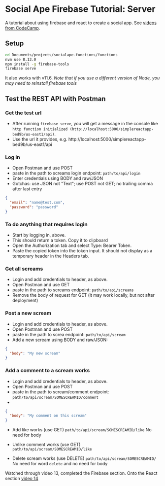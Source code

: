 # Social Ape Firebase Tutorial: Server

A tutorial about using firebase and react to create a social app. See [videos from CodeCamp](https://www.youtube.com/watch?v=-vo7cu0xP4I&list=PLMhAeHCz8S38ryyeMiBPPUnFAiWnoPvWP&index=2).

## Setup

```sh
cd Documents/projects/socialape-functions/functions
nvm use 8.13.0
npm install -g firebase-tools
firebase serve
```
It also works with v11.6.
_Note that if you use a different version of Node, you may need to reinstall firebase tools_

## Test the REST API with Postman

### Get the test url
- After running `firebase serve`, you will get a message in the console like `http function initialized (http://localhost:5000/simplereactapp-bed9b/us-east1/api)`.
- Use the url it provides, e.g. http://localhost:5000/simplereactapp-bed9b/us-east1/api

### Log in
- Open Postman and use POST
- paste in the path to screams login endpoint: `path/to/api/login`
- Enter credentials using BODY and raw/JSON
- Gotchas: use JSON not "Text"; use POST not GET; no trailing comma after last entry
```json
{
  "email": "name@test.com",
  "password": "password"
}
```

### To do anything that requires login
- Start by logging in, above.
- This should return a token. Copy it to clipboard
- Open the Authorization tab and select Type: Bearer Token.
- Paste the copied token into the token input. It should not display as a temporary header in the Headers tab.

### Get all screams
- Login and add credentials to header, as above.
- Open Postman and use GET
- paste in the path to screams endpoint: `path/to/api/screams`
- Remove the body of request for GET (it may work locally, but not after deployment)

### Post a new scream
- Login and add credentials to header, as above.
- Open Postman and use POST
- paste in the path to screa endpoint: `path/to/api/scream`
- Add a new scream using BODY and raw/JSON:
```json
{
  "body": "My new scream"
}
```

### Add a comment to a scream works
- Login and add credentials to header, as above.
- Open Postman and use POST
- paste in the path to scream/comment endpoint: `path/to/api/scream/SOMESCREAMID/comment`
-

```json
{
  "body": "My comment on this scream"
}
```

- Add like works (use GET)
  `path/to/api/scream/SOMESCREAMID/like`
  No need for body

- Unlike comment works (use GET)
  `path/to/api/scream/SOMESCREAMID/like`

- Delete scream works (use DELETE)
  `path/to/api/scream/SOMESCREAMID/`
  No need for word `delete` and no need for body

Watched through video 13, completed the Firebase section.
Onto the React section [video 14](https://www.youtube.com/watch?v=uu43m1SpbTA&list=PLMhAeHCz8S38ryyeMiBPPUnFAiWnoPvWP&index=14)
